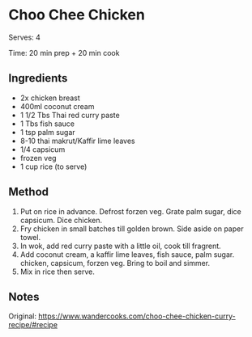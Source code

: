 # Choo Chee Chicken

Serves: 4

Time: 20 min prep + 20 min cook

## Ingredients

* 2x chicken breast
* 400ml coconut cream
* 1 1/2 Tbs Thai red curry paste
* 1 Tbs fish sauce
* 1 tsp palm sugar
* 8-10 thai makrut/Kaffir lime leaves
* 1/4 capsicum
* frozen veg
* 1 cup rice (to serve)

## Method

1. Put on rice in advance. Defrost forzen veg. Grate palm sugar, dice capsicum. Dice chicken.
2. Fry chicken in small batches till golden brown. Side aside on paper towel.
3. In wok, add red curry paste with a little oil, cook till fragrent.
4. Add coconut cream, a kaffir lime leaves, fish sauce, palm sugar. chicken, capsicum, forzen veg. Bring to boil and simmer.
5. Mix in rice then serve.

## Notes

Original: https://www.wandercooks.com/choo-chee-chicken-curry-recipe/#recipe
